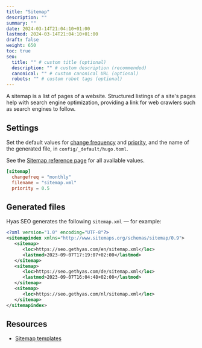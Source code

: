 ```yaml
---
title: "Sitemap"
description: ""
summary: ""
date: 2024-03-14T21:04:10+01:00
lastmod: 2024-03-14T21:04:10+01:00
draft: false
weight: 650
toc: true
seo:
  title: "" # custom title (optional)
  description: "" # custom description (recommended)
  canonical: "" # custom canonical URL (optional)
  robots: "" # custom robot tags (optional)
---
```


A sitemap is a list of pages of a website. Structured listings of a site's pages help with search engine optimization, providing a link for web crawlers such as search engines to follow.

## Settings

Set the default values for [change frequency](https://www.sitemaps.org/protocol.html#changefreqdef) and [priority](https://www.sitemaps.org/protocol.html#priority), and the name of the generated file, in `config/_default/hugo.toml`.

See the [Sitemap reference page](/docs/reference/sitemap/) for all available values.

```toml {title="hugo.toml"}
[sitemap]
  changefreq = "monthly"
  filename = "sitemap.xml"
  priority = 0.5
```

## Generated files

Hyas SEO generates the following `sitemap.xml` — for example:

```xml {title="sitemap.xml"}
<?xml version="1.0" encoding="UTF-8"?>
<sitemapindex xmlns="http://www.sitemaps.org/schemas/sitemap/0.9">
   <sitemap>
      <loc>https://seo.gethyas.com/en/sitemap.xml</loc>
      <lastmod>2023-09-07T17:19:07+02:00</lastmod>
   </sitemap>
   <sitemap>
      <loc>https://seo.gethyas.com/de/sitemap.xml</loc>
      <lastmod>2023-09-07T16:04:48+02:00</lastmod>
   </sitemap>
   <sitemap>
      <loc>https://seo.gethyas.com/nl/sitemap.xml</loc>
   </sitemap>
</sitemapindex>
```

## Resources

- [Sitemap templates](https://gohugo.io/templates/sitemap-template/)
